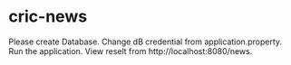 # cric-news

Please create Database. Change dB credential from application.property.
Run the application. View reselt from http://localhost:8080/news.